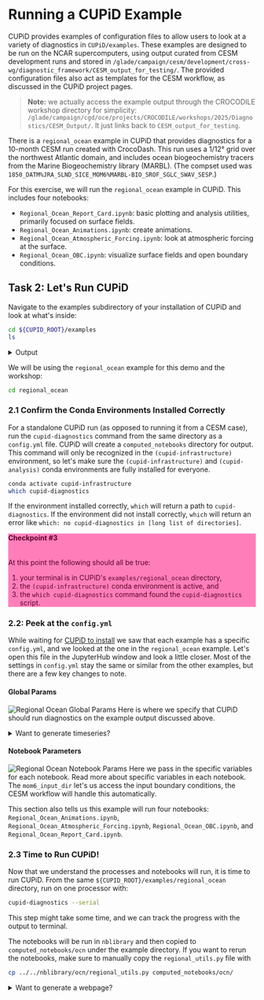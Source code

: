 # Running a CUPiD Example

CUPiD provides examples of configuration files to allow users to look at a variety of diagnostics in `CUPiD/examples`.
These examples are designed to be run on the NCAR supercomputers,
using output curated from CESM development runs and stored in `/glade/campaign/cesm/development/cross-wg/diagnostic_framework/CESM_output_for_testing/`.
The provided configuration files also act as templates for the CESM workflow, as discussed in the CUPiD project pages.

> **Note:** we actually access the example output through the CROCODILE workshop directory for simplicity: `/glade/campaign/cgd/oce/projects/CROCODILE/workshops/2025/Diagnostics/CESM_Output/`.
> It just links back to `CESM_output_for_testing`.

There is a `regional_ocean` example in CUPiD that provides diagnostics for a 10-month CESM run created with CrocoDash.
This run uses a 1/12° grid over the northwest Atlantic domain, and includes ocean biogeochemistry tracers from the Marine Biogeochemistry library (MARBL).
(The compset used was `1850_DATM%JRA_SLND_SICE_MOM6%MARBL-BIO_SROF_SGLC_SWAV_SESP`.)

For this exercise, we will run the `regional_ocean` example in CUPiD.
This includes four notebooks:
- `Regional_Ocean_Report_Card.ipynb`: basic plotting and analysis utilities, primarily focused on surface fields.
- `Regional_Ocean_Animations.ipynb`: create animations.
- `Regional_Ocean_Atmospheric_Forcing.ipynb`: look at atmospheric forcing at the surface.
- `Regional_Ocean_OBC.ipynb`: visualize surface fields and open boundary conditions.


## Task 2: Let's Run CUPiD

Navigate to the examples subdirectory of your installation of CUPiD and look at what's inside:

```bash
cd ${CUPID_ROOT}/examples
ls
```

<div class="alert alert-warning">
<details>

<summary>Output</summary><br>

```bash
additional_metrics  external_diag_packages  key_metrics  regional_ocean
```
</div>

We will be using the `regional_ocean` example for this demo and the workshop:

```bash
cd regional_ocean
```

### 2.1 Confirm the Conda Environments Installed Correctly

For a standalone CUPiD run (as opposed to running it from a CESM case),
run the `cupid-diagnostics` command from the same directory as a `config.yml` file.
CUPiD will create a `computed_notebooks` directory for output.
This command will only be recognized in the `(cupid-infrastructure)` environment,
so let's make sure the `(cupid-infrastructure)` and `(cupid-analysis)` conda environments are fully installed for everyone.

```bash
conda activate cupid-infrastructure
which cupid-diagnostics
```

If the environment installed correctly,
`which` will return a path to `cupid-diagnostics`.
If the environment did not install correctly,
`which` will return an error like `which: no cupid-diagnostics in [long list of directories]`.

<div class="alert" role="alert" style="background-color:rgb(255,126,185); color: #5C0029; border-color:rgb(255,126,185);">
<h4 style="margin-top: 0; padding-top: 0; display: inline-flex; color: #5C0029;"> <strong> Checkpoint #3 </strong> </h4>

At this point the following should all be true:

1. your terminal is in CUPiD's `examples/regional_ocean` directory,
1. the `(cupid-infrastructure)` conda environment is active, and
1. the `which cupid-diagnostics` command found the `cupid-diagnostics` script.
</div>

### 2.2: Peek at the `config.yml`

While waiting for [CUPiD to install](CUPiD_intro) we saw that each example has a specific `config.yml`,
and we looked at the one in the `regional_ocean` example.
Let's open this file in the JupyterHub window and look a little closer.
Most of the settings in `config.yml` stay the same or similar from the other examples, but there are a few key changes to note.

#### Global Params
![Regional Ocean Global Params](../../images/CUPiD/standalone_global_params.png)
Here is where we specify that CUPiD should run diagnostics on the example output discussed above.

<div class="alert alert-warning">
<details>

<summary>Want to generate timeseries?</summary><br>

Note that the timeseries output directory `ts_dir` is not instantiated.
You are able to create timeseries files, but you are not able to save them to the `CESM_output_dir` as you normally would because we only have read permissions there.

If you want to run the timeseries tool,
set `ts_dir: /glade/derecho/scratch/${USER}/archive`
(or another directory you have write access to) and then run

```bash
cupid-timeseries
```

</div>

#### Notebook Parameters
![Regional Ocean Notebook Params](../../images/CUPiD/standalone_nb_params.png)
Here we pass in the specific variables for each notebook. Read more about specific variables in each notebook. The `mom6_input_dir` let's us access the input boundary conditions, the CESM workflow will handle this automatically.

This section also tells us this example will run four notebooks:
`Regional_Ocean_Animations.ipynb`,
`Regional_Ocean_Atmospheric_Forcing.ipynb`,
`Regional_Ocean_OBC.ipynb`, and
`Regional_Ocean_Report_Card.ipynb`.

### 2.3 Time to Run CUPiD!
Now that we understand the processes and notebooks will run, it is time to run CUPiD.
From the same `${CUPID_ROOT}/examples/regional_ocean` directory, run on one processor with:

```bash
cupid-diagnostics --serial
```

This step might take some time, and we can track the progress with the output to terminal.

The notebooks will be run in `nblibrary` and then copied to `computed_notebooks/ocn` under the example directory.
If you want to rerun the notebooks, make sure to manually copy the `regional_utils.py` file with

```bash
cp ../../nblibrary/ocn/regional_utils.py computed_notebooks/ocn/
```

<div class="alert alert-warning">
<details>

<summary>Want to generate a webpage?</summary><br>
We recommend viewing the completed notebooks in JupyterHub.
This is the easiest way to see CUPiD output on the NCAR super computer,
and also makes it easy to re-run the notebooks manually if you want to play with the output.

**Note:** make sure to select the `cupid-analysis` kernel in the top right if you want to rerun the notebooks.

If you want to use CUPiD's webpage feature, however, run

```bash
cupid-webpage
```

after `cupid-diagnostics` completes.
Like `cupid-diagnostics`, this command is part of the `(cupid-infrastructure)` environment and should be run from the directory containing `config.yml`.

Unfortunately, it is not easy to view webpages on the NCAR super computer.
Your best bet is probably copying the entire `computed_notebooks/_build/html` directory to your local computer.
More options are discussed in the CUPiD documentation for [Looking at Output](https://ncar.github.io/CUPiD/ncar_tips.html#looking-at-output).
</div>